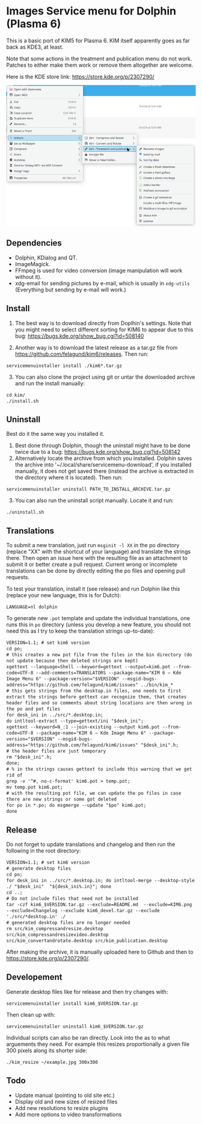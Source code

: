 # Images Service menu for Dolphin (Plasma 6)

This is a basic port of KIM5 for Plasma 6. KIM itself apparently goes as far back as KDE3, at least.

Note that some actions in the treatment and publication menu do not work. Patches to either make them work or remove them altogether are welcome.

Here is the KDE store link: https://store.kde.org/p/2307290/

![Screenshot](KIM6.png)

## Dependencies
- Dolphin, KDialog and QT.
- ImageMagick.
- FFmpeg is used for video conversion (image manipulation will work without it).
- xdg-email for sending pictures by e-mail, which is usually in `xdg-utils` (Everything but sending by e-mail will work.)

## Install

1. The best way is to download directly from Doplhin's settings. Note that you might need to select different sorting for KIM6 to appear due to this bug: https://bugs.kde.org/show_bug.cgi?id=508140 

2. Another way is to download the latest release as a tar.gz file from https://github.com/felagund/kim6/releases.
   Then run:
```
servicemenuinstaller install ./kim6*.tar.gz
```
3. You can also clone the project using git or untar the downloaded archive and run the install manually:
```
cd kim/
./install.sh
```

## Uninstall
Best do it the same way you installed it.
1. Best done through Dolphin, though the uninstall might have to be done twice due to a bug: https://bugs.kde.org/show_bug.cgi?id=508142
2. Alternatively  locate the archive from which you installed. Dolphin saves the archive into '~/.local/share/servicemenu-download', if you installed manually, it does not get saved there (instead the archive is extracted in the directory where it is located). Then run:
```
servicemenuinstaller uninstall PATH_TO_INSTALL_ARCHIVE.tar.gz 
```

3. You can also run the uninstall script manually. Locate it and run:
```
./uninstall.sh
```
## Translations
To submit a new translation, just run `msginit -l XX` in the po directory (replace "XX" with the shortcut of your language) and translate the strings there. Then open an issue here with the resulting file as an attachment to submit it or better create a pull request. Current wrong or incomplete translations can be done by directly editing the po files and opening pull requests.

To test your translation, install it (see release) and run Dolphin like this (replace your new language, this is for Dutch):
```
LANGUAGE=nl dolphin
```

To generate new `.pot` template and update the individual translations, one runs this in `po` directory (unless you develop a new feature, you should not need this as I try to keep the translation strings up-to-date):
```
VERSION=1.1; # set kim6 version
cd po;
# this creates a new pot file from the files in the bin directory (do not update because then deleted strings are kept)
xgettext --language=Shell --keyword=gettext --output=kim6.pot --from-code=UTF-8 --add-comments=TRANSLATORS --package-name="KIM 6 – Kde Image Menu 6" --package-version="$VERSION" --msgid-bugs-address="https://github.com/felagund/kim6/issues" ../bin/kim_*
# this gets strings from the desktop.in files, one needs to first extract the strings before gettext can recognize them, that creates header files and so comments about string locations are then wrong in the po and pot files
for desk_ini in ../src/*.desktop.in;
do intltool-extract --type=gettext/ini "$desk_ini";
xgettext --keyword=N_:1 --join-existing --output kim6.pot --from-code=UTF-8 --package-name="KIM 6 – Kde Image Menu 6" --package-version="$VERSION" --msgid-bugs-address="https://github.com/felagund/kim6/issues" "$desk_ini".h;
# the header files are just temporary
rm "$desk_ini".h;
done;
# % in the strings causes gettext to include this warning that we get rid of
grep -v '^#, no-c-format' kim6.pot > temp.pot;
mv temp.pot kim6.pot;
# with the resulting pot file, we can update the po files in case there are new strings or some got deleted
for po in *.po; do msgmerge --update "$po" kim6.pot;
done
```
## Release
Do not forget to update translations and changelog and then run the following in the root directory:
```
VERSION=1.1; # set kim6 version
# generate desktop files
cd po;
for desk_ini in ../src/*.desktop.in; do intltool-merge --desktop-style ./ "$desk_ini"  "${desk_ini%.in}"; done
cd ..;
# Do not include files that need not be installed
tar -czf kim6_$VERSION.tar.gz --exclude=README.md  --exclude=KIM6.png --exclude=Changelog --exclude kim6_devel.tar.gz --exclude './src/*desktop.in' ./
# generated desktop files are no longer needed
rm src/kim_compressandresize.desktop src/kim_compressandresizevideo.desktop src/kim_convertandrotate.desktop src/kim_publication.desktop
```

After making the archive, it is manually uploaded here to Github and then to https://store.kde.org/p/2307290/.

## Developement
Generate desktop files like for release and then try changes with:
```
servicemenuinstaller install kim6_$VERSION.tar.gz
```
Then clean up with:
```
servicemenuinstaller uninstall kim6_$VERSION.tar.gz
```

Individual scripts can also be ran directly. Look into the as to what arguements they need. For example this resizes proportionally a given file 300 pixels along its shorter side:
```
./kim_resize ~/example.jpg 300x300
```

## Todo

- Update manual (pointing to old site etc.)
- Display old and new sizes of resized files
- Add new resolutions to resize plugins
- Add more options to video transformations
